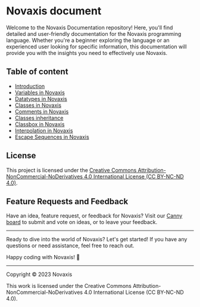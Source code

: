 # Novaxis document

Welcome to the Novaxis Documentation repository! Here, you'll find detailed and user-friendly documentation for the Novaxis programming language. Whether you're a beginner exploring the language or an experienced user looking for specific information, this documentation will provide you with the insights you need to effectively use Novaxis.

## Table of content
- [Introduction](docs/document-001.md)
- [Variables in Novaxis](docs/document-002.md)
- [Datatypes in Novaxis](docs/document-003.md)
- [Classes in Novaxis](docs/document-004.md)
- [Comments in Novaxis](docs/document-005.md)
- [Classes inheritance](docs/document-006.md)
- [Classbox in Novaxis](docs/document-007.md)
- [Interpolation in Novaxis](docs/document-008.md)
- [Escape Sequences in Novaxis](docs/document-009.md)

## License

This project is licensed under the [Creative Commons Attribution-NonCommercial-NoDerivatives 4.0 International License (CC BY-NC-ND 4.0)](LICENSE).

## Feature Requests and Feedback

Have an idea, feature request, or feedback for Novaxis? Visit our [Canny board](https://novaxis-language.canny.io/novaxis) to submit and vote on ideas, or to leave your feedback.

---

Ready to dive into the world of Novaxis? Let's get started! If you have any questions or need assistance, feel free to reach out.

Happy coding with Novaxis! 🚀

---

Copyright © 2023 Novaxis

This work is licensed under the Creative Commons Attribution-NonCommercial-NoDerivatives 4.0 International License (CC BY-NC-ND 4.0).
